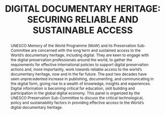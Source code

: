 ---
abstract: 'UNESCO Memory of the World Programme (MoW) and its Preservation Sub-Committee
  are concerned with the long term and sustained access to the World’s documentary
  heritage, including digital. They are keen to engage with the digital preservation
  professionals around the world, to gather the requirements for effective international
  policies to support digital preservation actions and, more importantly, work towards
  reliable access to the world’s documentary heritage, now and in the far future.
  The past two decades have seen unprecedented increase in publishing, documenting,
  and communicating in the digital form, giving rise to a wealth of knowledge, insights
  and experiences. Digital information is becoming critical for education, skill building
  and participation in the global digital economy. This panel is organized by the
  UNESCO Preservation Sub-Committee to discuss the critical technological, policy
  and sustainability factors in providing effective access to the World’s digital
  documentary heritage.

  '
creators:
- Phang, Lai Tee
- Milic-Frayling, Natasa
- Buckley, Robert
- Bradley, Kevin
date: null
document_url: https://services.phaidra.univie.ac.at/api/object/o:1424946/download
grand_parent: iPRES
institutions:
- UNESCO Preservation Sub-Committee
- Intact Digital Ltd
- The National Archives of UAE
- National Library of Australia
keywords:
- digital preservation
- digital documentary heritage
- access
- technology
- digital preservation policy
landing_page_url: https://phaidra.univie.ac.at/o:1424946
language: eng
layout: publication
license: CC BY 4.0 International
notes_url: null
parent: iPRES 2021
publication_type: paper
size: 297630
slides_url: null
source_name: iPRES
stream_url: null
title: 'DIGITAL DOCUMENTARY HERITAGE: SECURING RELIABLE AND SUSTAINABLE ACCESS'
year: 2021
---